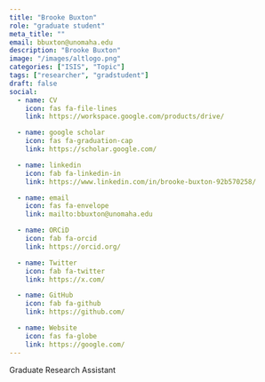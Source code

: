 ```yaml
---
title: "Brooke Buxton"
role: "graduate student"
meta_title: ""
email: bbuxton@unomaha.edu
description: "Brooke Buxton"
image: "/images/altlogo.png"
categories: ["ISIS", "Topic"]
tags: ["researcher", "gradstudent"]
draft: false
social:
  - name: CV
    icon: fas fa-file-lines
    link: https://workspace.google.com/products/drive/

  - name: google scholar
    icon: fas fa-graduation-cap
    link: https://scholar.google.com/

  - name: linkedin
    icon: fab fa-linkedin-in
    link: https://www.linkedin.com/in/brooke-buxton-92b570258/

  - name: email
    icon: fas fa-envelope
    link: mailto:bbuxton@unomaha.edu

  - name: ORCiD
    icon: fab fa-orcid
    link: https://orcid.org/

  - name: Twitter
    icon: fab fa-twitter
    link: https://x.com/

  - name: GitHub
    icon: fab fa-github
    link: https://github.com/

  - name: Website
    icon: fas fa-globe
    link: https://google.com/
---
```

Graduate Research Assistant
<!--more-->